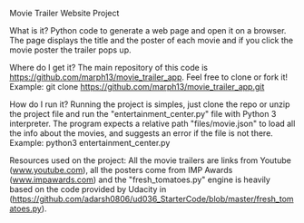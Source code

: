 Movie Trailer Website Project

What is it?
Python code to generate a web page and open it on a browser.
The page displays the title and the poster of each movie and if you click the
movie poster the trailer pops up.

Where do I get it?
The main repository of this code is https://github.com/marph13/movie_trailer_app.
Feel free to clone or fork it!
Example:
	git clone https://github.com/marph13/movie_trailer_app.git

How do I run it?
Running the project is simples, just clone the repo or unzip the project file
and run the "entertainment_center.py" file with Python 3 interpreter.
The program expects a relative path "files/movie.json" to load all the info
about the movies, and suggests an error if the file is not there.
Example:
	python3 entertainment_center.py

Resources used on the project:
All the movie trailers are links from Youtube (www.youtube.com), all the posters
come from IMP Awards (www.impawards.com) and the "fresh_tomatoes.py" engine is
heavily based on the code provided by Udacity in
(https://github.com/adarsh0806/ud036_StarterCode/blob/master/fresh_tomatoes.py).
